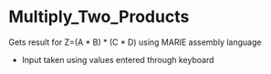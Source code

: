 # Multiply_Two_Products
Gets result for Z=(A * B) * (C * D) using MARIE assembly language
- Input taken using values entered through keyboard
